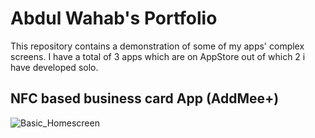 # Abdul Wahab's Portfolio
This repository contains a demonstration of some of my apps' complex screens. I have a total of 3 apps which are on AppStore out of which 2 i have developed solo.

## NFC based business card App (AddMee+)
![Basic_Homescreen](https://github.com/wahab202/portfolio/blob/main/App1_1.gif)
